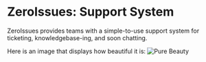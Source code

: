 # ZeroIssues: Support System
ZeroIssues provides teams with a simple-to-use support system for ticketing, knowledgebase-ing, and soon chatting.

Here is an image that displays how beautiful it is:
![Pure Beauty](https://i.imgur.com/njwksKM.png)